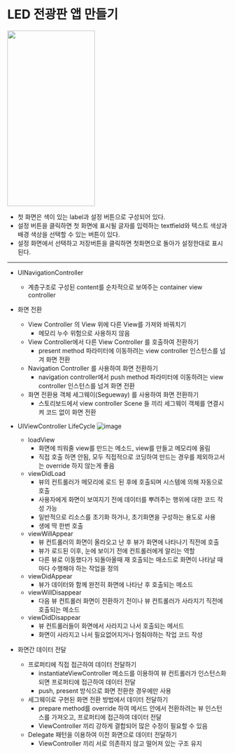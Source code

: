 LED 전광판 앱 만들기
===========
<img src="https://user-images.githubusercontent.com/55949986/170426933-006b2126-ac2c-42a2-ae93-4907af7cb8b5.gif" width="200" height="400"/>

* 첫 화면은 색이 있는 label과 설정 버튼으로 구성되어 있다.
* 설정 버튼을 클릭하면 첫 화면에 표시될 글자를 입력하는 textfield와 텍스트 색상과 배경 색상을 선택할 수 있는 버튼이 있다.
* 설정 화면에서 선택하고 저장버튼을 클릭하면 첫화면으로 돌아가 설정한대로 표시된다.
---------------------------------------

* UINavigationController
    * 계층구조로 구성된 content를 순차적으로 보여주는 container view controller

* 화면 전환
   *  View Controller 의 View 위에 다른 View를 가져와 바꿔치기 
      * 메모리 누수 위험으로 사용하지 않음  
   *  View Controller에서 다른 View Controller 를 호출하여 전환하기 
      * present method 파라미터에 이동하려는 view controller 인스턴스를 넘겨 화면 전환  
   *  Navigation Controller 를 사용하여 화면 전환하기
      *  navigation controller에서 push method 파라미터에 이동하려는 view controller 인스턴스를 넘겨 화면 전환  
   *  화면 전환용 객체 세그웨이(Segueway) 를 사용하여 화면 전환하기
      *  스토리보드에서 view controller Scene 들 끼리 세그웨이 객체를 연결시켜 코드 없이 화면 전환

* UIViewController LifeCycle
     ![image](https://user-images.githubusercontent.com/55949986/170435366-fbb03f43-d9b9-4c24-a166-3a2089b58432.png)
   *  loadView
      *  화면에 띄워줄 view를 만드는 메소드, view를 만들고 메모리에 올림 
      *  직접 호출 하면 안됨, 모두 직접적으로 코딩하여 만드는 경우를 제외하고서는 override 하지 않는게 좋음
   *  viewDidLoad 
      *  뷰의 컨트롤러가 메모리에 로드 된 후에 호출되며 시스템에 의해 자동으로 호출 
      *  사용자에게 화면이 보여지기 전에 데이터를 뿌려주는 행위에 대한 코드 작성 가능
      *  일반적으로 리소스를 초기화 하거나, 초기화면을 구성하는 용도로 사용
      *  생에 딱 한번 호출
   *  viewWillAppear
      *  뷰 컨트롤러의 화면이 올라오고 난 후 뷰가 화면에 나타나기 직전에 호출
      *  뷰가 로드된 이후, 눈에 보이기 전에 컨트롤러에게 알리는 역할
      *  다른 뷰로 이동했다가 되돌아올때 재 호출되는 매소드로 화면이 나타날 때 마다 수행해야 하는 작업을 정의
   *  viewDidAppear
      *  뷰가 데이터와 함께 완전히 화면에 나타난 후 호출되는 메소드
   *  viewWillDisappear
      *  다음 뷰 컨트롤러 화면이 전환하기 전이나 뷰 컨트롤러가 사라지기 직전에 호출되는 메소드
   *  viewDidDisappear
      *  뷰 컨트롤러들이 화면에서 사라지고 나서 호출되는 메서드
      *  화면이 사라지고 나서 필요없어지거나 멈춰야하는 작업 코드 작성
   
* 화면간 데이터 전달
   *  프로퍼티에 직접 접근하여 데이터 전달하기
      *  instantiateViewController 메소드를 이용하여 뷰 컨트롤러가 인스턴스화 되면 프로퍼티에 접근하여 데이터 전달
      *  push, present 방식으로 화면 전환한 경우에만 사용
   *  세그웨이로 구현된 화면 전환 방법에서 데이터 전달하기
      *  prepare method를 override 하여 메서드 안에서 전환하려는 뷰 인스턴스를 가져오고, 프로퍼티에 접근하여 데이터 전달
      *  ViewController 끼리 강하게 결합되어 많은 수정이 필요할 수 있음
   *  Delegate 패턴을 이용하여 이전 화면으로 데이터 전달하기 
      *  ViewController 끼리 서로 의존하지 않고 떨어져 있는 구조 유지

